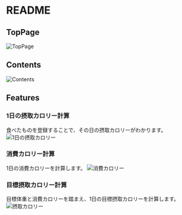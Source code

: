 # README

## TopPage
![TopPage](https://i.gyazo.com/b093f6a2b0903ff5904f58f8f2902631.png)

## Contents
![Contents](https://i.gyazo.com/d22316f26d0430ed01f51e7c9dd8c301.png)

## Features

### 1日の摂取カロリー計算
食べたものを登録することで、その日の摂取カロリーがわかります。
![1日の摂取カロリー](https://i.gyazo.com/654fa862d13a5fb65fbf5e85f14132d2.png)
### 消費カロリー計算
1日の消費カロリーを計算します。
![消費カロリー](https://i.gyazo.com/549f0e289ac6e92ac18d5066caeaca21.png)
### 目標摂取カロリー計算
目標体重と消費カロリーを踏まえ、1日の目標摂取カロリーを計算します。
![摂取カロリー](https://i.gyazo.com/511da1d029963079d937b44c66f230c6.png)
